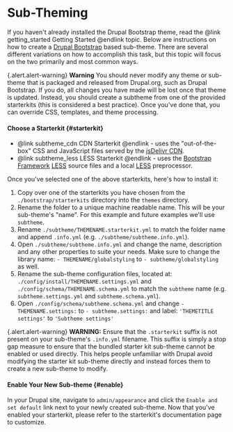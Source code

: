<!-- @file Instructions on how to sub-theme the Drupal Bootstrap base theme. -->
<!-- @defgroup -->
# Sub-Theming

If you haven't already installed the Drupal Bootstrap theme, read 
the @link getting_started Getting Started @endlink topic. Below 
are instructions on how to create a [Drupal Bootstrap] based sub-theme.
There are several different variations on how to accomplish this task, but this
topic will focus on the two primarily and most common ways.

{.alert.alert-warning} **Warning** You should never modify any theme or sub-theme that 
is packaged and released from Drupal.org, such as Drupal Bootstrap. If you 
do, all changes you have made will be lost once that theme is updated. Instead, 
you should create a subtheme from one of the provided starterkits (this is 
considered a best practice). Once you've done that, you can override CSS, 
templates, and theme processing.

#### Choose a Starterkit {#starterkit}

- @link subtheme_cdn CDN Starterkit @endlink - uses the "out-of-the-box"
  CSS and JavaScript files served by the [jsDelivr CDN].
- @link subtheme_less LESS Starterkit @endlink - uses the [Bootstrap Framework]
  [LESS] source files and a local [LESS] preprocessor.

Once you've selected one of the above starterkits, here's how to install it:

1. Copy over one of the starterkits you have chosen from the
   `./bootstrap/starterkits` directory into the `themes` directory.
2. Rename the folder to a unique machine readable name. This will be your
   sub-theme's "name". For this example and future examples we'll use `subtheme`.
3. Rename `./subtheme/THEMENAME.starterkit.yml` to match the folder name and append
   `.info.yml` (e.g. `./subtheme/subtheme.info.yml`).
4. Open `./subtheme/subtheme.info.yml` and change the name, description and any
   other properties to suite your needs. Make sure to change the library name:
   `- THEMENAME/globalstyling` to `- subtheme/globalstyling` as well.
5. Rename the sub-theme configuration files, located at: `./config/install/THEMENAME.settings.yml`
   and `./config/schema/THEMENAME.schema.yml` to match the `subtheme` name (e.g.
   `subtheme.settings.yml` and `subtheme.schema.yml`).
6. Open `./config/schema/subtheme.schema.yml` and change `- THEMENAME.settings:`
   to `- subtheme.settings:` and label: `'THEMETITLE settings'` to
   `'Subtheme settings'`

{.alert.alert-warning} **WARNING:** Ensure that the `.starterkit` suffix is
not present on your sub-theme's `.info.yml` filename. This suffix is simply a stop
gap measure to ensure that the bundled starter kit sub-theme cannot be enabled
or used directly. This helps people unfamiliar with Drupal avoid modifying the
starter kit sub-theme directly and instead forces them to create a new sub-theme
to modify.

#### Enable Your New Sub-theme {#enable}
In your Drupal site, navigate to `admin/appearance` and click the `Enable and
set default` link next to your newly created sub-theme. Now that you've enabled
your starterkit, please refer to the starterkit's documentation page to customize.


[Drupal Bootstrap]: https://www.drupal.org/project/bootstrap
[Bootstrap Framework]: http://getbootstrap.com
[jsDelivr CDN]: http://www.jsdelivr.com
[LESS]: http://lesscss.org
